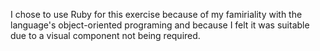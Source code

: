 
 I chose to use Ruby for this exercise because of my famiriality with the language's object-oriented programing and because I felt it was suitable due to a visual component not being required.
